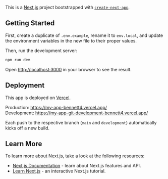 This is a [Next.js](https://nextjs.org/) project bootstrapped with [`create-next-app`](https://github.com/vercel/next.js/tree/canary/packages/create-next-app).

## Getting Started

First, create a duplicate of `.env.example`, rename it to `env.local`, and update the environment variables in the new file to their proper values.

Then, run the development server:

```bash
npm run dev
```

Open [http://localhost:3000](http://localhost:3000) in your browser to see the result.

## Deployment

This app is deployed on [Vercel](https://vercel.com/dashboard).

Production: https://my-app-bennett4.vercel.app/<br/>
Development: https://my-app-git-development-bennett4.vercel.app/

Each push to the respective branch (`main` and `development`) automatically kicks off a new build.

## Learn More

To learn more about Next.js, take a look at the following resources:

- [Next.js Documentation](https://nextjs.org/docs) - learn about Next.js features and API.
- [Learn Next.js](https://nextjs.org/learn) - an interactive Next.js tutorial.
